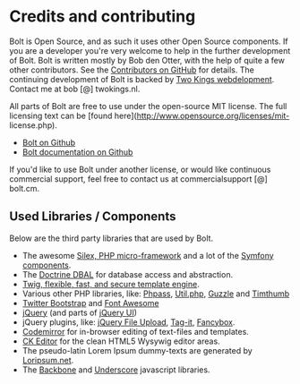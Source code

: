 Credits and contributing
========================

Bolt is Open Source, and as such it uses other Open Source components. If you
are a developer you're very welcome to help in the further development of Bolt.
Bolt is written mostly by Bob den Otter, with the help of quite a few other
contributors. See the [Contributors on GitHub](https://github.com/bolt/bolt/graphs/contributors) for details. The
continuing development of Bolt is backed by [Two Kings
webdelopment](http://www.twokings.nl). Contact me at bob [@] twokings.nl.

All parts of Bolt are free to use under the open-source MIT license. The full
licensing text can be [found here](http://www.opensource.org/licenses/mit-
license.php).

  - <a href="https://github.com/bobdenotter/bolt" class="btn btn-info" target="_blank">Bolt on Github</a>
  - <a href="https://github.com/bolt/bolt-docs" class="btn btn-info" target="_blank">Bolt documentation on
    Github</a>

If you'd like to use Bolt under another license, or would like continuous
commercial support, feel free to contact us at commercialsupport [@] bolt.cm.

Used Libraries / Components
---------------------------

Below are the third party libraries that are used by Bolt.

  - The awesome <a href="http://silex.sensiolabs.org/">Silex, PHP micro-framework</a> and a lot of the
<a href="http://symfony.com/">Symfony components</a>.
  - The <a href="http://www.doctrine-project.org">Doctrine DBAL</a> for database access and abstraction.
  - <a href="http://twig.sensiolabs.org/">Twig, flexible, fast, and secure template engine</a>.
  - Various other PHP libraries, like: <a href="http://www.openwall.com/phpass/">Phpass</a>,
    <a href="http://brandonwamboldt.github.com/utilphp/">Util.php</a>,
    <a href="http://guzzlephp.org/">Guzzle</a> and
    <a href="http://www.binarymoon.co.uk/projects/timthumb/">Timthumb</a>
  - <a href="http://twitter.github.com/bootstrap">Twitter Bootstrap</a> and
    <a href="http://fortawesome.github.com/Font-Awesome/">Font Awesome</a>
  - <a href="http://jquery.com/">jQuery</a> (and parts of <a href="http://jqueryui.com/">jQuery UI</a>)
  - jQuery plugins, like: <a href="http://blueimp.github.com/jQuery-File-Upload/">jQuery File Upload</a>,
    <a href="http://aehlke.github.com/tag-it/">Tag-it</a>,
    <a href="http://fancyapps.com/">Fancybox</a>.
  - <a href="http://codemirror.net/">Codemirror</a> for in-browser editing of text-files and templates.
  - <a href="http://ckeditor.com/">CK Editor</a> for the clean HTML5 Wysywig editor areas.
  - The pseudo-latin Lorem Ipsum dummy-texts are generated by <a href="http://loripsum.net/">Loripsum.net</a>.
  - The <a href="http://backbonejs.org">Backbone</a> and <a href="http://underscorejs.org">Underscore</a> javascript libraries.
